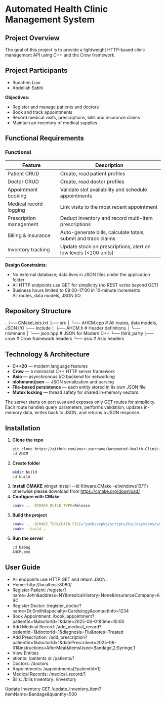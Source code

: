 # Automated Health Clinic Management System

## Project Overview

The goal of this project is to provide a lightweight HTTP-based clinic management API using C++ and the Crow framework.  

## Project Participants

* Ruochen Liao
* Abdellah Sabhi

**Objectives:**

- Register and manage patients and doctors  
- Book and track appointments  
- Record medical visits, prescriptions, bills and insurance claims  
- Maintain an inventory of medical supplies  


## Functional Requirements

### Functional
| Feature                                    | Description                                                     
|--------------------------------------------|-----------------------------------------------------------------
| Patient CRUD                               | Create, read patient profiles                                   
| Doctor CRUD                                | Create, read doctor profiles                                    
| Appointment booking                        | Validate slot availability and schedule appointments            
| Medical record logging                     | Link visits to the most recent appointment                      
| Prescription management                    | Deduct inventory and record multi-item prescriptions            
| Billing & insurance                        | Auto-generate bills, calculate totals, submit and track claims  
| Inventory tracking                         | Update stock on prescriptions, alert on low levels (<100 units) 

**Design Constraints:**

- No external database; data lives in JSON files under the application folder  
- All HTTP endpoints use GET for simplicity (no REST verbs beyond GET)  
- Business hours limited to 09:00–17:00 in 10-minute increments  
All routes, data models, JSON I/O
## Repository Structure
.
├── CMakeLists.txt
├── src
│   └── AHCM.cpp         # All routes, data models, JSON I/O
├── include
│   ├── AHCM.h           # Header definitions
│   └── nlohmann
│       └── json.hpp     # JSON for Modern C++
└── third_party
    ├── crow            # Crow framework headers
    └── asio            # Asio headers


## Technology & Architecture

- **C++20** — modern language features  
- **Crow** — a minimalist C++ HTTP server framework  
- **Asio** — asynchronous I/O backend for networking  
- **nlohmann/json** — JSON serialization and parsing  
- **File-based persistence** — each entity stored in its own JSON file  
- **Mutex locking** — thread safety for shared in-memory vectors  

The server starts on port `8080` and exposes only GET routes for simplicity. Each route handles query parameters, performs validation, updates in-memory data, writes back to JSON, and returns a JSON response.

## Installation

1. **Clone the repo**  
   ```bash
   git clone https://github.com/your-username/Automated-Health-Clinic-Management.git
   cd AHCM
2. **Create folder**
   ```bash
   mkdir build
   cd build
3. **Install CMAKE**
   winget install --id Kitware.CMake -e(windows10/11)
   otherwise please download from https://cmake.org/download/
4. **Configure with CMake**
   ```bash
   cmake .. -DCMAKE_BUILD_TYPE=Release
5. **Build the project**
   ```bash
   cmake .. -DCMAKE_TOOLCHAIN_FILE="path/vcpkg/scripts/buildsystems/vcpkg.cmake"
   cmake --build .
6. **Run the server**
   ```bash
   cd Debug
   AHCM.exe

## User Guide

- All endpoints use HTTP GET and return JSON.
- Home: http://localhost:8080/
- Register Patient: /register?name=John&address=NY&medicalHistory=None&insuranceCompany=ABC
- Register Doctor: /register_doctor?name=Dr.Smith&specialty=Cardiology&contactInfo=1234
- Book Appointment: /book_appointment?patientId=1&doctorId=1&date=2025-06-01&time=10:00
- Add Medical Record: /add_medical_record?patientId=1&doctorId=1&diagnosis=Flu&notes=Treated
- Add Prescription: /add_prescription?patientId=1&doctorId=1&datePrescribed=2025-06-01&instructions=AfterMeal&itemsUsed=Bandage,2;Syringe,1
- View Entities
- atients: /patients or /patients/1
- Doctors: /doctors
- Appointments: /appointments[?patientId=1]
- Medical Records: /medical_record/1
- Bills: /bills
Inventory: /inventory

Update Inventory
GET /update_inventory_item?itemName=Bandage&quantity=500
